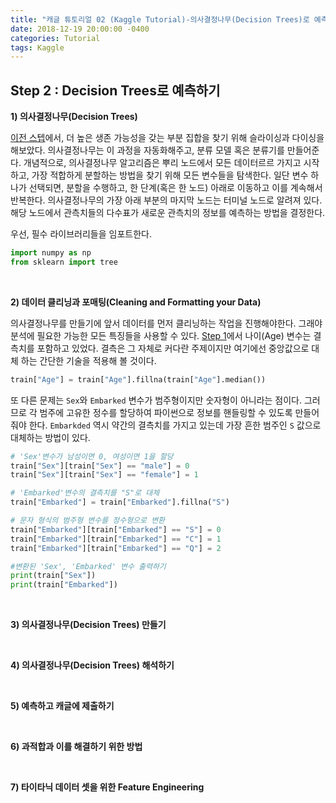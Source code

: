 ```yaml
---
title: "캐글 튜토리얼 02 (Kaggle Tutorial)-의사결정나무(Decision Trees)로 예측하기"
date: 2018-12-19 20:00:00 -0400
categories: Tutorial
tags: Kaggle
---
```

## Step 2 : Decision Trees로 예측하기

**1) 의사결정나무(Decision Trees)**

[이전 스텝]((https://wooiljeong.github.io/tutorial/kaggle_tutorial_01/))에서, 더 높은 생존 가능성을 갖는 부분 집합을 찾기 위해 슬라이싱과 다이싱을 해보았다. 의사결정나무는 이 과정을 자동화해주고, 분류 모델 혹은 분류기를 만들어준다.
개념적으로, 의사결정나무 알고리즘은 뿌리 노드에서 모든 데이터르르 가지고 시작하고, 가장 적합하게 분할하는 방법을 찾기 위해 모든 변수들을 탐색한다. 일단 변수 하나가 선택되면, 분할을 수행하고, 한 단계(혹은 한 노드) 아래로 이동하고 이를 계속해서 반복한다. 의사결정나무의 가장 아래 부분의 마지막 노드는 터미널 노드로 알려져 있다. 해당 노드에서 관측치들의 다수표가 새로운 관측치의 정보를 예측하는 방법을 결정한다.

우선, 필수 라이브러리들을 임포트한다.

```python
import numpy as np
from sklearn import tree
```


<br>

**2) 데이터 클리닝과 포매팅(Cleaning and Formatting your Data)**

의사결정나무를 만들기에 앞서 데이터를 먼저 클리닝하는 작업을 진행해야한다. 그래야 분석에 필요한 가능한 모든 특징들을 사용할 수 있다. [Step 1](https://wooiljeong.github.io/tutorial/kaggle_tutorial_01/)에서 나이(Age) 변수는 결측치를 포함하고 있었다. 결측은 그 자체로 커다란 주제이지만 여기에선 중앙값으로 대체 하는 간단한 기술을 적용해 볼 것이다.

```python
train["Age"] = train["Age"].fillna(train["Age"].median())
```

또 다른 문제는 ```Sex```와 ```Embarked``` 변수가 범주형이지만 숫자형이 아니라는 점이다. 그러므로 각 범주에 고유한 정수를 할당하여 파이썬으로 정보를 핸들링할 수 있도록 만들어줘야 한다. ```Embarkded``` 역시 약간의 결측치를 가지고 있는데 가장 흔한 범주인 ```S``` 값으로 대체하는 방법이 있다.

```python
# 'Sex'변수가 남성이면 0, 여성이면 1을 할당
train["Sex"][train["Sex"] == "male"] = 0
train["Sex"][train["Sex"] == "female"] = 1

# 'Embarked'변수의 결측치를 "S"로 대체
train["Embarked"] = train["Embarked"].fillna("S")

# 문자 형식의 범주형 변수를 정수형으로 변환
train["Embarked"][train["Embarked"] == "S"] = 0
train["Embarked"][train["Embarked"] == "C"] = 1
train["Embarked"][train["Embarked"] == "Q"] = 2

#변환된 'Sex', 'Embarked' 변수 출력하기
print(train["Sex"])
print(train["Embarked"])
```

<br>

**3) 의사결정나무(Decision Trees) 만들기**




<br>

**4) 의사결정나무(Decision Trees) 해석하기**




<br>

**5) 예측하고 캐글에 제출하기**




<br>

**6) 과적합과 이를 해결하기 위한 방법**




<br>

**7) 타이타닉 데이터 셋을 위한 Feature Engineering**




<br>
